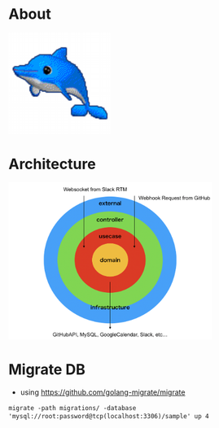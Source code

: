 # About

<img src="https://github.com/ShotaKitazawa/gh-assigner/blob/images/kairu.png" width="200px">

# Architecture

<img src="https://github.com/ShotaKitazawa/gh-assigner/blob/images/architecture.png" width="400px">

# Migrate DB

* using https://github.com/golang-migrate/migrate
```
migrate -path migrations/ -database 'mysql://root:password@tcp(localhost:3306)/sample' up 4
```
